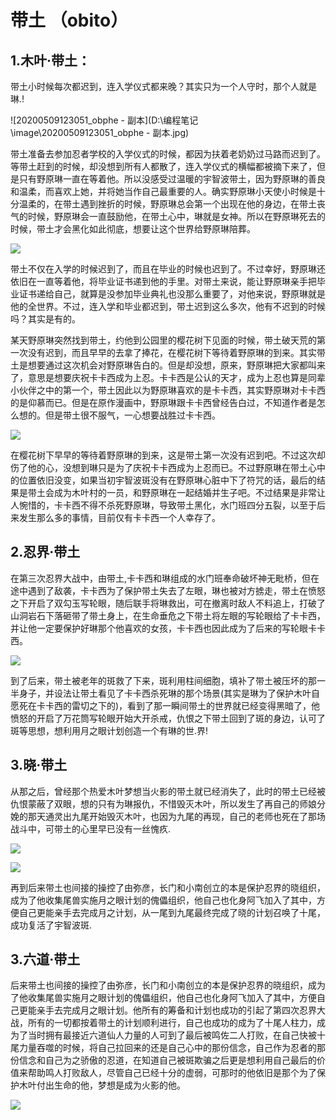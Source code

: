 #                               带土 （obito）                     

## 1.木叶·带土：

​    带土小时候每次都迟到，连入学仪式都来晚？其实只为一个人守时，那个人就是琳.!

![20200509123051_obphe - 副本](D:\编程笔记\image\20200509123051_obphe - 副本.jpg)

带土准备去参加忍者学校的入学仪式的时候，都因为扶着老奶奶过马路而迟到了。等带土赶到的时候，却没想到所有人都散了，连入学仪式的横幅都被摘下来了，但是只有野原琳一直在等着他。所以没感受过温暖的宇智波带土，因为野原琳的善良和温柔，而喜欢上她，并将她当作自己最重要的人。确实野原琳小天使小时候是十分温柔的，在带土遇到挫折的时候，野原琳总会第一个出现在他的身边，在带土丧气的时候，野原琳会一直鼓励他，在带土心中，琳就是女神。所以在野原琳死去的时候，带土才会黑化如此彻底，想要让这个世界给野原琳陪葬。

![](http://5b0988e595225.cdn.sohucs.com/images/20191228/8ed97bb0948e4e46b3640e2b0c8407a4.png)

带土不仅在入学的时候迟到了，而且在毕业的时候也迟到了。不过幸好，野原琳还依旧在一直等着他，将毕业证书递到他的手里。对带土来说，能让野原琳亲手把毕业证书递给自己，就算是没参加毕业典礼也没那么重要了，对他来说，野原琳就是他的全世界。不过，连入学和毕业都迟到，带土迟到这么多次，他有不迟到的时候吗？其实是有的。

某天野原琳突然找到带土，约他到公园里的樱花树下见面的时候，带土破天荒的第一次没有迟到，而且早早的去拿了捧花，在樱花树下等待着野原琳的到来。其实带土是想要通过这次机会对野原琳告白的。但是却没想，原来，野原琳把大家都叫来了，意思是想要庆祝卡卡西成为上忍。卡卡西是公认的天才，成为上忍也算是同辈小伙伴之中的第一个，带土因此以为野原琳喜欢的是卡卡西，其实野原琳对卡卡西的是仰慕而已。但是在原作漫画中，野原琳跟卡卡西曾经告白过，不知道作者是怎么想的。但是带土很不服气，一心想要战胜过卡卡西。

![](http://5b0988e595225.cdn.sohucs.com/images/20191228/99e39e45bc104da48d5106e44ea6dec0.png)

在樱花树下早早的等待着野原琳的到来，这是带土第一次没有迟到吧。不过这次却伤了他的心，没想到琳只是为了庆祝卡卡西成为上忍而已。不过野原琳在带土心中的位置依旧没变，如果当初宇智波斑没有在野原琳心脏中下了符咒的话，最后的结果是带土会成为木叶村的一员，和野原琳在一起结婚并生子吧。不过结果是非常让人惋惜的，卡卡西不得不杀死野原琳，导致带土黑化，水门班四分五裂，以至于后来发生那么多的事情，目前仅有卡卡西一个人幸存了。

## 2.忍界·带土

   在第三次忍界大战中，由带土,卡卡西和琳组成的水门班奉命破坏神无毗桥，但在途中遇到了敌袭，卡卡西为了保护带土失去了左眼，琳也被对方掳走，带土在愤怒之下开启了双勾玉写轮眼，随后联手将琳救出，可在撤离时敌人不料追上，打破了山洞岩石下落砸带了带土身上，在生命垂危之下带土将左眼的写轮眼给了卡卡西，并让他一定要保护好琳那个他喜欢的女孩，卡卡西也因此成为了后来的写轮眼卡卡西。                            

 ![](https://inews.gtimg.com/newsapp_bt/0/14076094781/1000)

到了后来，带土被老年的斑救了下来，斑利用柱间细胞，填补了带土被压坏的那一半身子，并设法让带土看见了卡卡西杀死琳的那个场景(其实是琳为了保护木叶自愿死在卡卡西的雷切之下的)，看到了那一瞬间带土的世界就已经变得黑暗了，他愤怒的开启了万花筒写轮眼开始大开杀戒，仇恨之下带土回到了斑的身边，认可了斑等思想，想利用月之眼计划创造一个有琳的世.界!                                                                                                                                                                                        

## 3.晓·带土

  从那之后，曾经那个热爱木叶梦想当火影的带土就已经消失了，此时的带土已经被仇恨蒙蔽了双眼，想的只有为琳报仇，不惜毁灭木叶，所以发生了再自己的师娘分娩的那天通灵出九尾开始毁灭木叶，也因为九尾的再现，自己的老师也死在了那场战斗中，可带土的心里早已没有一丝愧疚.

![](https://ts1.cn.mm.bing.net/th/id/R-C.6a948b2cc4e5a89173ff96a7ca112eab?rik=nt5Q%2fv8DzGvP%2bQ&riu=http%3a%2f%2fi0.hdslb.com%2fbfs%2farticle%2f6baf80e955102f941b5e42c6e549a13531b2c4c7.jpg&ehk=QZa9gQR70uk6yYZyxgQ8ijpuzbSPr1Lff3uhSyxt6Mk%3d&risl=&pid=ImgRaw&r=0)

![](https://ts1.cn.mm.bing.net/th/id/R-C.f8f2cf7986221ff8d6ef13a61af0f53c?rik=MNxNQREXOL8kPA&riu=http%3a%2f%2fimg1.gtimg.com%2fgamezone%2fpics%2fhv1%2f201%2f51%2f1934%2f125771556.jpg&ehk=3PKTmr1eShoUV4oHj0Gsc7ZQULU2hXIZshVCvZpDc9s%3d&risl=&pid=ImgRaw&r=0)

再到后来带土也间接的操控了由弥彦，长门和小南创立的本是保护忍界的晓组织，成为了他收集尾兽实施月之眼计划的傀儡组织，他自己也化身阿飞加入了其中，方便自己更能亲手去完成月之计划，从一尾到九尾最终完成了晓的计划召唤了十尾，成功复活了宇智波斑.

## 3.六道·带土

后来带土也间接的操控了由弥彦，长门和小南创立的本是保护忍界的晓组织，成为了他收集尾兽实施月之眼计划的傀儡组织，他自己也化身阿飞加入了其中，方便自己更能亲手去完成月之眼计划。他所有的筹备和计划也成功的引起了第四次忍界大战，所有的一切都按着带土的计划顺利进行，自己也成功的成为了十尾人柱力，成为了当时拥有最接近六道仙人力量的人可到了最后被鸣佐二人打败，在自己快被十尾力量吞噬的时候，将自己拉回来的还是自己心中的那份信念，自己作为忍者的那份信念和自己为之骄傲的忍道，在知道自己被斑欺骗之后更是想利用自己最后的价值来帮助鸣人打败敌人，尽管自己已经十分的虚弱，可那时的他依旧是那个为了保护木叶付出生命的他，梦想是成为火影的他。

![](https://pic3.zhimg.com/v2-2f3a752499d5a1797a84f74c86228d73_r.jpg?source=1940ef5c)

